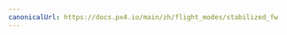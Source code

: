 ```yaml
---
canonicalUrl: https://docs.px4.io/main/zh/flight_modes/stabilized_fw
---
```


<Redirect to="../flight_modes_fw/stabilized" />
